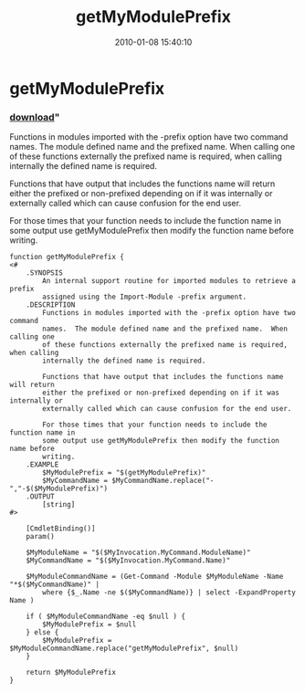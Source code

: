 ﻿---
pid:            1564
parent:         0
children:       
poster:         Thell
title:          getMyModulePrefix
date:           2010-01-08 15:40:10
format:         posh
---

# getMyModulePrefix

### [download](1564.ps1)"

Functions in modules imported with the -prefix option have two command names.  The module defined name and the prefixed name.  When calling one of these functions externally the prefixed name is required, when calling internally the defined name is required.

Functions that have output that includes the functions name will return either the prefixed or non-prefixed depending on if it was internally or externally called which can cause confusion for the end user.

For those times that your function needs to include the function name in some output use getMyModulePrefix then modify the function name before writing.


```posh
function getMyModulePrefix {
<#
	.SYNOPSIS
		An internal support routine for imported modules to retrieve a prefix
		assigned using the Import-Module -prefix argument.
	.DESCRIPTION
		Functions in modules imported with the -prefix option have two command
		names.  The module defined name and the prefixed name.  When calling one
		of these functions externally the prefixed name is required, when calling
		internally the defined name is required.
		
		Functions that have output that includes the functions name will return
		either the prefixed or non-prefixed depending on if it was internally or
		externally called which can cause confusion for the end user.
		
		For those times that your function needs to include the function name in
		some output use getMyModulePrefix then modify the function name before
		writing.
	.EXAMPLE
		$MyModulePrefix = "$(getMyModulePrefix)"
		$MyCommandName = $MyCommandName.replace("-","-$($MyModulePrefix)")
	.OUTPUT
		[string]
#>

   	[CmdletBinding()]
	param()
	
	$MyModuleName = "$($MyInvocation.MyCommand.ModuleName)"
	$MyCommandName = "$($MyInvocation.MyCommand.Name)"

	$MyModuleCommandName = (Get-Command -Module $MyModuleName -Name "*$($MyCommandName)" |
		where {$_.Name -ne $($MyCommandName)} | select -ExpandProperty Name )

	if ( $MyModuleCommandName -eq $null ) {
		$MyModulePrefix = $null
	} else {
		$MyModulePrefix = $MyModuleCommandName.replace("getMyModulePrefix", $null)
	}
	
	return $MyModulePrefix
}

```
